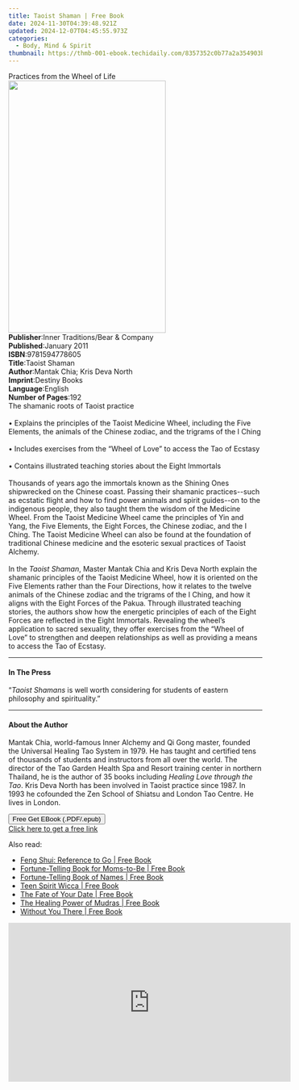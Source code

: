 ```yaml
---
title: Taoist Shaman | Free Book
date: 2024-11-30T04:39:48.921Z
updated: 2024-12-07T04:45:55.973Z
categories:
  - Body, Mind & Spirit
thumbnail: https://thmb-001-ebook.techidaily.com/8357352c0b77a2a354903b247cf691b41883e16f8255d31e0f475f1fe1d781ab.jpg
---
```

<main id="book-container">
  <div class="flex flex-col">
    <div class="book-brief flex-1 py-6 px-4 sm:p-6 md:py-10 md:px-8">
      <!-- brief-->
      <div class="book-brief-main">Practices from the Wheel of Life</div>
    </div>
    <div
      class="book-meta-info flex-1 grid gap-4 col-start-1 col-end-3 row-start-1 sm:mb-6 sm:grid-cols-4 lg:gap-6 lg:col-start-2 lg:row-end-6 lg:row-span-6 lg:mb-0"
    >
      <div
        class="book-meta-info-left place-content-center mt-4 p-4 text-sm leading-6 col-start-2 col-span-2 dark:text-slate-400"
      >
        <img
          class="w-full h-500 object-cover rounded-lg sm:h-255 sm:col-span-2 lg:col-span-full"
          src="https://img-001-ebook.techidaily.com/285ea6e8d91856b12c35d19ab73568fea6919727be17f5995e6fbc5b99c0cbb7.jpg"
          alt=""
          width="312"
          height="500"
        />
      </div>
      <div
        class="book-meta-info-right mt-2 col-start-1 row-start-2 col-span-3 self-center"
      >
        <!-- meta data  -->
        <div class="flex flex-col px-4 md:px-8">
          <div class="flex-1">
            <strong>Publisher</strong>:<span class="px-2"
              >Inner Traditions/Bear &amp; Company</span
            >
          </div>
          <div class="flex-1">
            <strong>Published</strong>:<span class="px-2">January 2011</span>
          </div>
          <div class="flex-1">
            <strong>ISBN</strong>:<span class="px-2">9781594778605</span>
          </div>
          <div class="flex-1">
            <strong>Title</strong>:<span class="px-2">Taoist Shaman</span>
          </div>
          <div class="flex-1">
            <strong>Author</strong>:<span class="px-2"
              >Mantak Chia; Kris Deva North</span
            >
          </div>
          <div class="flex-1">
            <strong>Imprint</strong>:<span class="px-2">Destiny Books</span>
          </div>
          <div class="flex-1">
            <strong>Language</strong>:<span class="px-2">English</span>
          </div>
          <div class="flex-1">
            <strong>Number of Pages</strong>:<span class="px-2">192</span>
          </div>
        </div>
      </div>
    </div>
    <div class="book-description flex-1 py-6 px-4 sm:p-6 md:py-10 md:px-8">
      <div class="book-description-main">
        <div accordion-content="" id="description">
          The shamanic roots of Taoist practice <br />
          <br />• Explains the principles of the Taoist Medicine Wheel,
          including the Five Elements, the animals of the Chinese zodiac, and
          the trigrams of the I Ching <br />
          <br />• Includes exercises from the “Wheel of Love” to access the Tao
          of Ecstasy <br />
          <br />• Contains illustrated teaching stories about the Eight
          Immortals <br />
          <br />Thousands of years ago the immortals known as the Shining Ones
          shipwrecked on the Chinese coast. Passing their shamanic
          practices--such as ecstatic flight and how to find power animals and
          spirit guides--on to the indigenous people, they also taught them the
          wisdom of the Medicine Wheel. From the Taoist Medicine Wheel came the
          principles of Yin and Yang, the Five Elements, the Eight Forces, the
          Chinese zodiac, and the I Ching. The Taoist Medicine Wheel can also be
          found at the foundation of traditional Chinese medicine and the
          esoteric sexual practices of Taoist Alchemy. <br />
          <br />In the <i>Taoist Shaman</i>, Master Mantak Chia and Kris Deva
          North explain the shamanic principles of the Taoist Medicine Wheel,
          how it is oriented on the Five Elements rather than the Four
          Directions, how it relates to the twelve animals of the Chinese zodiac
          and the trigrams of the I Ching, and how it aligns with the Eight
          Forces of the Pakua. Through illustrated teaching stories, the authors
          show how the energetic principles of each of the Eight Forces are
          reflected in the Eight Immortals. Revealing the wheel’s application to
          sacred sexuality, they offer exercises from the “Wheel of Love” to
          strengthen and deepen relationships as well as providing a means to
          access the Tao of Ecstasy.
        </div>
        <div class="accordion-fader"></div>
      </div>
    </div>
    <div class="book-excerpts flex-1 py-6 px-4 sm:p-6 md:py-10 md:px-8">
      <!-- excerpts-->
      <div class="book-excerpts-main">
        <hr />
        <h4 class="placeholder placeholder-heading">
          <span>In The Press</span>
        </h4>
        <p>
          “<i>Taoist Shamans</i> is well worth considering for students of
          eastern philosophy and spirituality.”
        </p>
      </div>
    </div>
    <div class="book-about-author flex-1 py-6 px-4 sm:p-6 md:py-10 md:px-8">
      <!-- about author-->
      <div class="book-main-author-main">
        <hr />
        <h4 class="placeholder placeholder-heading">
          <span>About the Author</span>
        </h4>
        <p>
          Mantak Chia, world-famous Inner Alchemy and Qi Gong master, founded
          the Universal Healing Tao System in 1979. He has taught and certified
          tens of thousands of students and instructors from all over the world.
          The director of the Tao Garden Health Spa and Resort training center
          in northern Thailand, he is the author of 35 books including
          <i>Healing Love through the Tao</i>. Kris Deva North has been involved
          in Taoist practice since 1987. In 1993 he cofounded the Zen School of
          Shiatsu and London Tao Centre. He lives in London.
        </p>
      </div>
    </div>
    <div class="book-free-get flex-1 py-6 px-4 sm:p-6 md:py-10 md:px-8">
      <button
        id="btn-free-get"
        class="bg-blue-500 hover:bg-blue-700 text-white font-bold py-2 px-4 rounded"
      >
        Free Get EBook (.PDF/.epub)
      </button>
      <div id="countdown-display" class="px-2 text-lg mt-2"></div>
      <a
        id="free-link"
        class="hidden bg-blue-500 hover:bg-blue-700 text-white font-bold py-2 px-4 rounded"
        href="https://www.ebooks.com/en-us/book/95782750/taoist-shaman/mantak-chia/"
        target="_blank"
        >Click here to get a free link</a
      >
    </div>
    <script>
      let countdownTime = 0;
      let countdownInterval = null;
      document
        .getElementById('btn-free-get')
        .addEventListener('click', startCountdown);
      function startCountdown() {
        countdownTime = new Date().getTime() + 60000 * 3;
        countdownInterval = setInterval(updateCountdown, 1000);
        document.getElementById('btn-free-get').disabled = true;
        document
          .getElementById('btn-free-get')
          .classList.add('bg-gray-500', 'cursor-not-allowed');
      }
      function updateCountdown() {
        let currentTime = new Date().getTime();
        let timeLeft = countdownTime - currentTime;
        let secondsLeft = Math.floor(timeLeft / 1000);
        document.getElementById('countdown-display').innerHTML =
          `Remaining time: ${secondsLeft} seconds.`;
        if (secondsLeft <= 0) {
          clearInterval(countdownInterval);
          document.getElementById('btn-free-get').classList.add('hidden');
          document.getElementById('free-link').classList.remove('hidden');
          document.getElementById('countdown-display').innerHTML = '';
        }
      }
    </script>
  </div>
</main>

<ins class="adsbygoogle"
      style="display:block"
      data-ad-client="ca-pub-7571918770474297"
      data-ad-slot="8358498916"
      data-ad-format="auto"
      data-full-width-responsive="true"></ins>
    

<span class="atpl-alsoreadstyle">Also read:</span>
<div><ul>
<li><a href="https://novels-ebooks.techidaily.com/1678155-9781452116242-feng-shui-reference-to-go/"><u>Feng Shui: Reference to Go | Free Book</u></a></li>
<li><a href="https://novels-ebooks.techidaily.com/1678141-9781452110004-fortune-telling-book-for-moms-to-be/"><u>Fortune-Telling Book for Moms-to-Be | Free Book</u></a></li>
<li><a href="https://novels-ebooks.techidaily.com/1678072-9780811870733-fortune-telling-book-of-names/"><u>Fortune-Telling Book of Names | Free Book</u></a></li>
<li><a href="https://novels-ebooks.techidaily.com/1676139-9781782790587-teen-spirit-wicca/"><u>Teen Spirit Wicca | Free Book</u></a></li>
<li><a href="https://novels-ebooks.techidaily.com/1677696-9781452104447-the-fate-of-your-date/"><u>The Fate of Your Date | Free Book</u></a></li>
<li><a href="https://novels-ebooks.techidaily.com/1677504-9780857010247-the-healing-power-of-mudras/"><u>The Healing Power of Mudras | Free Book</u></a></li>
<li><a href="https://novels-ebooks.techidaily.com/1676144-9781782794806-without-you-there/"><u>Without You There | Free Book</u></a></li>
</ul></div>

<!-- affiliate ads begin -->
<iframe width="560" height="315" src="https://www.youtube.com/embed/LdVT_-3gESA?si=_HfjpbUEHSRKTXjt" title="YouTube video player" frameborder="0" allow="accelerometer; autoplay; clipboard-write; encrypted-media; gyroscope; picture-in-picture; web-share" referrerpolicy="strict-origin-when-cross-origin" allowfullscreen></iframe>
<!-- affiliate ads end -->

